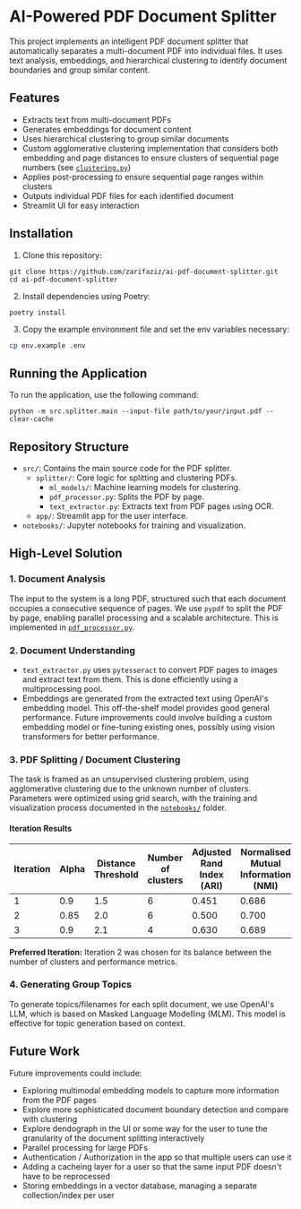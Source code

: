 # AI-Powered PDF Document Splitter

This project implements an intelligent PDF document splitter that automatically separates a multi-document PDF into individual files. It uses text analysis, embeddings, and hierarchical clustering to identify document boundaries and group similar content.

## Features

- Extracts text from multi-document PDFs
- Generates embeddings for document content
- Uses hierarchical clustering to group similar documents
- Custom agglomerative clustering implementation that considers both embedding and page distances to ensure clusters of sequential page numbers (see [`clustering.py`](src/splitter/ml_models/clustering.py))
- Applies post-processing to ensure sequential page ranges within clusters
- Outputs individual PDF files for each identified document
- Streamlit UI for easy interaction

## Installation

1. Clone this repository:
```
git clone https://github.com/zarifaziz/ai-pdf-document-splitter.git
cd ai-pdf-document-splitter
```

2. Install dependencies using Poetry:
```
poetry install
```

3. Copy the example environment file and set the env variables necessary:

```sh
cp env.example .env
```

## Running the Application

To run the application, use the following command:

```
python -m src.splitter.main --input-file path/to/your/input.pdf --clear-cache
```


## Repository Structure

- `src/`: Contains the main source code for the PDF splitter.
  - `splitter/`: Core logic for splitting and clustering PDFs.
    - `ml_models/`: Machine learning models for clustering.
    - `pdf_processor.py`: Splits the PDF by page.
    - `text_extractor.py`: Extracts text from PDF pages using OCR.
  - `app/`: Streamlit app for the user interface.
- `notebooks/`: Jupyter notebooks for training and visualization.

## High-Level Solution

### 1. Document Analysis

The input to the system is a long PDF, structured such that each document occupies a consecutive sequence of pages. We use `pypdf` to split the PDF by page, enabling parallel processing and a scalable architecture. This is implemented in [`pdf_processor.py`](src/splitter/processors/pdf_processor.py).

### 2. Document Understanding

- `text_extractor.py` uses `pytesseract` to convert PDF pages to images and extract text from them. This is done efficiently using a multiprocessing pool.
- Embeddings are generated from the extracted text using OpenAI's embedding model. This off-the-shelf model provides good general performance. Future improvements could involve building a custom embedding model or fine-tuning existing ones, possibly using vision transformers for better performance.

### 3. PDF Splitting / Document Clustering

The task is framed as an unsupervised clustering problem, using agglomerative clustering due to the unknown number of clusters. Parameters were optimized using grid search, with the training and visualization process documented in the [`notebooks/`](notebooks/) folder.

#### Iteration Results

| Iteration | Alpha | Distance Threshold | Number of clusters | Adjusted Rand Index (ARI) | Normalised Mutual Information (NMI) |
| --- | --- | --- | --- | --- | --- |
| 1 | 0.9 | 1.5 | 6 | 0.451 | 0.686 |
| 2 | 0.85 | 2.0 | 6 | 0.500 | 0.700 |
| 3 | 0.9 | 2.1 | 4 | 0.630 | 0.689 |

**Preferred Iteration:** Iteration 2 was chosen for its balance between the number of clusters and performance metrics.

### 4. Generating Group Topics

To generate topics/filenames for each split document, we use OpenAI's LLM, which is based on Masked Language Modelling (MLM). This model is effective for topic generation based on context.

## Future Work

Future improvements could include:
- Exploring multimodal embedding models to capture more information from the PDF pages 
- Explore more sophisticated document boundary detection and compare with clustering
- Explore dendograph in the UI or some way for the user to tune the granularity of the document splitting interactively
- Parallel processing for large PDFs
- Authentication / Authorization in the app so that multiple users can use it
- Adding a cacheing layer for a user so that the same input PDF doesn't have to be reprocessed
- Storing embeddings in a vector database, managing a separate collection/index per user
